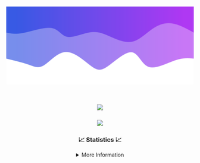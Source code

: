 ![Header](./IMG_4001.png)
<div align="center">

<h1 align="center">
  <a href="https://git.io/typing-svg">
    <img src="https://readme-typing-svg.herokuapp.com/?lines=Welcome+to+my+profile!+👋;JavaScript+developer.;&center=true&size=25">
  </a>
</h1>

<p align="center">
  <img src="https://lanyard.cnrad.dev/api/624702585596805130" />
</p>

### 📈 Statistics 📈
<details>
    <summary>More Information</summary>
    <br/>

<!--START_SECTION:waka-->
![Code Time](http://img.shields.io/badge/Code%20Time-132%20hrs%2043%20mins-blue)

![Profile Views](http://img.shields.io/badge/Profile%20Views-0-blue)

**🐱 My GitHub Data** 

> 📦 2.3 kB Used in GitHub's Storage 
 > 
> 🏆 3 Contributions in the Year 2024
 > 
> 🚫 Not Opted to Hire
 > 
> 📜 5 Public Repositories 
 > 
> 🔑 1 Private Repositories 
 > 
**I'm an Early 🐤** 

```text
🌞 Morning                247 commits         ██████░░░░░░░░░░░░░░░░░░░   23.04 % 
🌆 Daytime                401 commits         █████████░░░░░░░░░░░░░░░░   37.41 % 
🌃 Evening                381 commits         █████████░░░░░░░░░░░░░░░░   35.54 % 
🌙 Night                  43 commits          █░░░░░░░░░░░░░░░░░░░░░░░░   04.01 % 
```
📅 **I'm Most Productive on Wednesday** 

```text
Monday                   108 commits         ███░░░░░░░░░░░░░░░░░░░░░░   10.07 % 
Tuesday                  148 commits         ███░░░░░░░░░░░░░░░░░░░░░░   13.81 % 
Wednesday                237 commits         ██████░░░░░░░░░░░░░░░░░░░   22.11 % 
Thursday                 228 commits         █████░░░░░░░░░░░░░░░░░░░░   21.27 % 
Friday                   141 commits         ███░░░░░░░░░░░░░░░░░░░░░░   13.15 % 
Saturday                 86 commits          ██░░░░░░░░░░░░░░░░░░░░░░░   08.02 % 
Sunday                   124 commits         ███░░░░░░░░░░░░░░░░░░░░░░   11.57 % 
```


📊 **This Week I Spent My Time On** 

```text
🕑︎ Time Zone: America/New_York

💬 Programming Languages: 
Java                     19 hrs 51 mins      ████████████████████████░   96.40 % 
XML                      32 mins             █░░░░░░░░░░░░░░░░░░░░░░░░   02.67 % 
YAML                     5 mins              ░░░░░░░░░░░░░░░░░░░░░░░░░   00.48 % 
Kotlin                   5 mins              ░░░░░░░░░░░░░░░░░░░░░░░░░   00.41 % 
GitIgnore file           0 secs              ░░░░░░░░░░░░░░░░░░░░░░░░░   00.03 % 

🔥 Editors: 
IntelliJ                 20 hrs 36 mins      █████████████████████████   100.00 % 

🐱‍💻 Projects: 
HCTeams                  11 hrs 39 mins      ██████████████░░░░░░░░░░░   56.56 % 
Energizer                4 hrs 5 mins        █████░░░░░░░░░░░░░░░░░░░░   19.89 % 
Oxygen                   4 hrs 4 mins        █████░░░░░░░░░░░░░░░░░░░░   19.76 % 
Mercury                  30 mins             █░░░░░░░░░░░░░░░░░░░░░░░░   02.44 % 
Oxygens                  13 mins             ░░░░░░░░░░░░░░░░░░░░░░░░░   01.12 % 

💻 Operating System: 
Windows                  20 hrs 36 mins      █████████████████████████   100.00 % 
```

**I Mostly Code in Java** 

```text
Java                     24 repos            ██████████████████████░░░   88.89 % 
JavaScript               2 repos             ██░░░░░░░░░░░░░░░░░░░░░░░   07.41 % 
C++                      1 repo              █░░░░░░░░░░░░░░░░░░░░░░░░   03.70 % 
```



**Timeline**

![Lines of Code chart](https://raw.githubusercontent.com/DevDipin/DevDipin/main/assets/bar_graph.png)


 Last Updated on 09/03/2024 19:07:34 UTC
<!--END_SECTION:waka-->

![Footer](./IMG_4002.png)